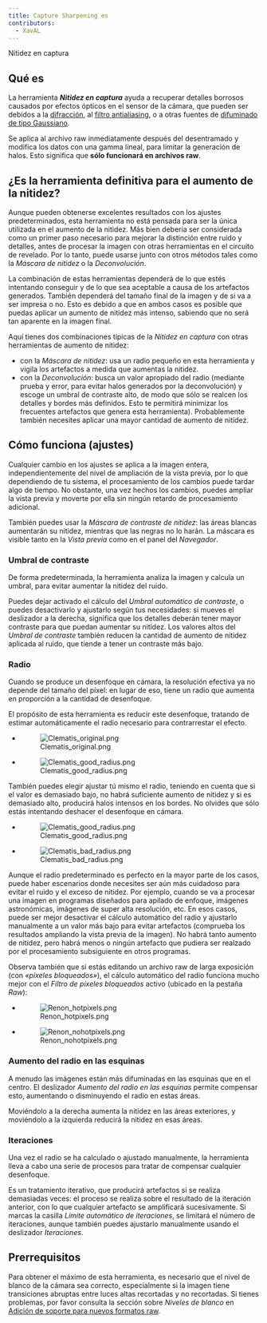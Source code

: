 ```yaml
---
title: Capture Sharpening es
contributors:
  - XavAL
---
```


<div class="pagetitle">

Nitidez en captura

</div>

## Qué es

La herramienta ***Nitidez en captura*** ayuda a recuperar detalles
borrosos causados por efectos ópticos en el sensor de la cámara, que
pueden ser debidos a la
[difracción](https://es.wikipedia.org/wiki/Difracción_(física)), al
[filtro
antialiasing](https://es.wikipedia.org/wiki/Filtro_antialiasing), o a
otras fuentes de [difuminado de tipo
Gaussiano](https://es.wikipedia.org/wiki/Desenfoque_gaussiano).

Se aplica al archivo raw inmediatamente después del desentramado y
modifica los datos con una gamma lineal, para limitar la generación de
halos. Esto significa que **sólo funcionará en archivos raw**.

## ¿Es la herramienta definitiva para el aumento de la nitidez?

Aunque pueden obtenerse excelentes resultados con los ajustes
predeterminados, esta herramienta no está pensada para ser la única
utilizada en el aumento de la nitidez. Más bien debería ser considerada
como un primer paso necesario para mejorar la distinción entre ruido y
detalles, antes de procesar la imagen con otras herramientas en el
circuito de revelado. Por lo tanto, puede usarse junto con otros métodos
tales como la *Máscara de nitidez* o la *Deconvolución*.

La combinación de estas herramientas dependerá de lo que estés
intentando conseguir y de lo que sea aceptable a causa de los artefactos
generados. También dependerá del tamaño final de la imagen y de si va a
ser impresa o no. Esto es debido a que en ambos casos es posible que
puedas aplicar un aumento de nitidez más intenso, sabiendo que no será
tan aparente en la imagen final.

Aquí tienes dos combinaciones típicas de la *Nitidez en captura* con
otras herramientas de aumento de nitidez:

- con la *Máscara de nitidez*: usa un radio pequeño en esta herramienta
  y vigila los artefactos a medida que aumentas la nitidez.
- con la *Deconvolución*: busca un valor apropiado del radio (mediante
  prueba y error, para evitar halos generados por la deconvolución) y
  escoge un umbral de contraste alto, de modo que sólo se realcen los
  detalles y bordes más definidos. Esto te permitirá minimizar los
  frecuentes artefactos que genera esta herramienta). Probablemente
  también necesites aplicar una mayor cantidad de aumento de nitidez.

## Cómo funciona (ajustes)

Cualquier cambio en los ajustes se aplica a la imagen entera,
independientemente del nivel de ampliación de la vista previa, por lo
que dependiendo de tu sistema, el procesamiento de los cambios puede
tardar algo de tiempo. No obstante, una vez hechos los cambios, puedes
ampliar la vista previa y moverte por ella sin ningún retardo de
procesamiento adicional.

También puedes usar la *Máscara de contraste de nitidez*: las áreas
blancas aumentarán su nitidez, mientras que las negras no lo harán. La
máscara es visible tanto en la *Vista previa* como en el panel del
*Navegador*.

### Umbral de contraste

De forma predeterminada, la herramienta analiza la imagen y calcula un
umbral, para evitar aumentar la nitidez del ruido.

Puedes dejar activado el cálculo del *Umbral automático de contraste*, o
puedes desactivarlo y ajustarlo según tus necesidades: si mueves el
deslizador a la derecha, significa que los detalles deberán tener mayor
contraste para que puedan aumentar su nitidez. Los valores altos del
*Umbral de contraste* también reducen la cantidad de aumento de nitidez
aplicada al ruido, que tiende a tener un contraste más bajo.

### Radio

Cuando se produce un desenfoque en cámara, la resolución efectiva ya no
depende del tamaño del píxel: en lugar de eso, tiene un radio que
aumenta en proporción a la cantidad de desenfoque.

El propósito de esta herramienta es reducir este desenfoque, tratando de
estimar automáticamente el radio necesario para contrarrestar el efecto.

<div>

- <figure>
  <img src="/images/Clematis_original.png" title="Clematis_original.png" />
  <figcaption>Clematis_original.png</figcaption>
  </figure>

- <figure>
  <img src="/images/Clematis_good_radius.png" title="Clematis_good_radius.png" />
  <figcaption>Clematis_good_radius.png</figcaption>
  </figure>

</div>

También puedes elegir ajustar tú mismo el radio, teniendo en cuenta que
si el valor es demasiado bajo, no habrá suficiente aumento de nitidez y
si es demasiado alto, producirá halos intensos en los bordes. No olvides
que sólo estás intentando deshacer el desenfoque en cámara.

<div>

- <figure>
  <img src="/images/Clematis_good_radius.png" title="Clematis_good_radius.png" />
  <figcaption>Clematis_good_radius.png</figcaption>
  </figure>

- <figure>
  <img src="/images/Clematis_bad_radius.png" title="Clematis_bad_radius.png" />
  <figcaption>Clematis_bad_radius.png</figcaption>
  </figure>

</div>

Aunque el radio predeterminado es perfecto en la mayor parte de los
casos, puede haber escenarios donde necesites ser aún más cuidadoso para
evitar el ruido y el exceso de nitidez. Por ejemplo, cuando se va a
procesar una imagen en programas diseñados para apilado de enfoque,
imágenes astronómicas, imágenes de super alta resolución, etc. En esos
casos, puede ser mejor desactivar el cálculo automático del radio y
ajustarlo manualmente a un valor más bajo para evitar artefactos
(comprueba los resultados ampliando la vista previa de la imagen). No
habrá tanto aumento de nitidez, pero habrá menos o ningún artefacto que
pudiera ser realzado por el procesamiento subsiguiente en otros
programas.

Observa también que si estás editando un archivo raw de larga exposición
(con *«píxeles bloqueados»*), el cálculo automático del radio funciona
mucho mejor con el *Filtro de píxeles bloqueados* activo (ubicado en la
pestaña *Raw*):

<div>

- <figure>
  <img src="/images/Renon_hotpixels.png" title="Renon_hotpixels.png" />
  <figcaption>Renon_hotpixels.png</figcaption>
  </figure>

- <figure>
  <img src="/images/Renon_nohotpixels.png" title="Renon_nohotpixels.png" />
  <figcaption>Renon_nohotpixels.png</figcaption>
  </figure>

</div>

### Aumento del radio en las esquinas

A menudo las imágenes están más difuminadas en las esquinas que en el
centro. El deslizador *Aumento del radio en las esquinas* permite
compensar esto, aumentando o disminuyendo el radio en estas áreas.

Moviéndolo a la derecha aumenta la nitidez en las áreas exteriores, y
moviéndolo a la izquierda reducirá la nitidez en esas áreas.

### Iteraciones

Una vez el radio se ha calculado o ajustado manualmente, la herramienta
lleva a cabo una serie de procesos para tratar de compensar cualquier
desenfoque.

Es un tratamiento iterativo, que producirá artefactos si se realiza
demasiadas veces: el proceso se realiza sobre el resultado de la
iteración anterior, con lo que cualquier artefacto se amplificará
sucesivamente. Si marcas la casilla *Límite automático de iteraciones*,
se limitará el número de iteraciones, aunque también puedes ajustarlo
manualmente usando el deslizador *Iteraciones*.

## Prerrequisitos

Para obtener el máximo de esta herramienta, es necesario que el nivel de
blanco de la cámara sea correcto, especialmente si la imagen tiene
transiciones abruptas entre luces altas recortadas y no recortadas. Si
tienes problemas, por favor consulta la sección sobre *Niveles de
blanco* en [Adición de soporte para nuevos formatos
raw](Adding_Support_for_New_Raw_Formats/es.md).
